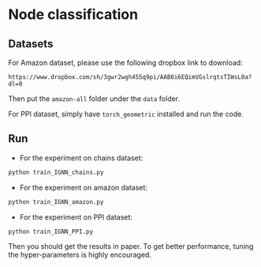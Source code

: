 # Node classification

## Datasets
For Amazon dataset, please use the following dropbox link to download:
```
https://www.dropbox.com/sh/3gwr2wgh455q9pi/AAB0i6EQimVGslrqtsTIWsL0a?dl=0
```
Then put the `amazon-all` folder under the `data` folder.

For PPI dataset, simply have `torch_geometric` installed and run the code.

## Run
- For the experiment on chains dataset:
```bash
python train_IGNN_chains.py
```
- For the experiment on amazon dataset:
```bash
python train_IGNN_amazon.py
```
- For the experiment on PPI dataset:
```bash
python train_IGNN_PPI.py
```
Then you should get the results in paper. To get better performance, tuning the hyper-parameters is highly encouraged.
